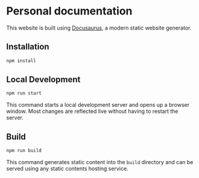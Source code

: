 # Personal documentation

This website is built using [Docusaurus](https://docusaurus.io/), a modern static website generator.

## Installation

```bash
npm install
```

## Local Development

```bash
npm run start
```

This command starts a local development server and opens up a browser window. Most changes are reflected live without having to restart the server.

## Build

```bash
npm run build
```

This command generates static content into the `build` directory and can be served using any static contents hosting service.
